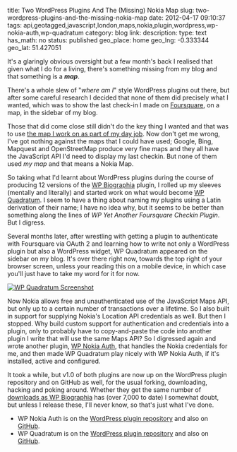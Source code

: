 title: Two WordPress Plugins And The (Missing) Nokia Map
slug: two-wordpress-plugins-and-the-missing-nokia-map
date: 2012-04-17 09:10:37
tags: api,geotagged,javascript,london,maps,nokia,plugin,wordpress,wp-nokia-auth,wp-quadratum
category: blog
link: 
description: 
type: text
has_math: no
status: published
geo_place: home
geo_lng: -0.333344
geo_lat: 51.427051

It's a glaringly obvious oversight but a few month's back I realised that given what I do for a living, there's something missing from my blog and that something is a ***map***.

There's a whole slew of "*where am I*" style WordPress plugins out there, but after some careful research I decided that none of them did precisely what I wanted, which was to show the last check-in I made on [Foursquare](https://foursquare.com/ "https://foursquare.com/"), on a map, in the sidebar of my blog.

Those that did come close still didn't do the key thing I wanted and that was to use [the map I work on as part of my day job](https://maps.nokia.com/ "https://maps.nokia.com/"). Now don't get me wrong, I've got nothing against the maps that I could have used; Google, Bing, Mapquest and OpenStreetMap produce very fine maps and they all have the JavaScript API I'd need to display my last checkin. But none of them used *my map* and that means a Nokia Map.

<!-- TEASER_END -->

So taking what I'd learnt about WordPress plugins during the course of producing 12 versions of the [WP Biographia](/pages/codeage/wp-biographia/ "/pages/codeage/wp-biographia/") plugin, I rolled up my sleeves (mentally and literally) and started work on what would become [WP Quadratum](/pages/codeage/wp-quadratum/ "/pages/codeage/wp-quadratum/"). I seem to have a thing about naming my plugins using a Latin derivation of their name; I have no idea why, but it seems to be better than something along the lines of *WP Yet Another Foursquare Checkin Plugin*. But I digress.

Several months later, after wrestling with getting a plugin to authenticate with Foursquare via OAuth 2 and learning how to write not only a WordPress plugin but also a WordPress widget, WP Quadratum appeared on the sidebar on my blog. It's over there right now, towards the top right of your browser screen, unless your reading this on a mobile device, in which case you'll just have to take my word for it for now.

[![](/wp-content/uploads/2012/04/screenshot-61-1024x496.jpg "WP Quadratum Screenshot")](/wp-content/uploads/2012/04/screenshot-61.jpg "/wp-content/uploads/2012/04/screenshot-61.jpg")

Now Nokia allows free and unauthenticated use of the JavaScript Maps API, but only up to a certain number of transactions over a lifetime. So I also built in support for supplying Nokia's Location API credentials as well. But then I stopped. Why build custom support for authentication and credentials into a plugin, only to probably have to copy-and-paste the code into another plugin I write that will use the same Maps API? So I digressed again and wrote another plugin, [WP Nokia Auth](/pages/codeage/wp-nokia-auth/ "/pages/codeage/wp-nokia-auth/"), that handles the Nokia credentials for me, and then made WP Quadratum play nicely with WP Nokia Auth, if it's installed, active and configured.

It took a while, but v1.0 of both plugins are now up on the WordPress plugin repository and on GitHub as well, for the usual forking, downloading, hacking and poking around. Whether they get the same number of [downloads as WP Biographia](https://wordpress.org/extend/plugins/wp-biographia/stats/ "https://wordpress.org/extend/plugins/wp-biographia/stats/") has (over 7,000 to date) I somewhat doubt, but unless I release these, I'll never know, so that's just what I've done.


* WP Nokia Auth is on the [WordPress plugin repository](https://wordpress.org/extend/plugins/wp-nokia-auth/ "https://wordpress.org/extend/plugins/wp-nokia-auth/") and also on [GitHub](https://github.com/vicchi/wp-nokia-auth "https://github.com/vicchi/wp-nokia-auth").
* WP Quadratum is on the [WordPress plugin repository](https://wordpress.org/extend/plugins/wp-quadratum/ "https://wordpress.org/extend/plugins/wp-quadratum/") and also on [GitHub](https://github.com/vicchi/wp-quadratum "https://github.com/vicchi/wp-quadratum").




